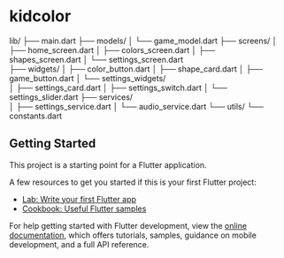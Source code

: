 # kidcolor

lib/
├── main.dart
├── models/
│   └── game_model.dart
├── screens/
│   ├── home_screen.dart
│   ├── colors_screen.dart
│   ├── shapes_screen.dart
│   └── settings_screen.dart        
├── widgets/
│   ├── color_button.dart
│   ├── shape_card.dart
│   ├── game_button.dart
│   └── settings_widgets/           
│       ├── settings_card.dart
│       ├── settings_switch.dart
│       └── settings_slider.dart
├── services/                       
│   ├── settings_service.dart
│   └── audio_service.dart
└── utils/
└── constants.dart

## Getting Started

This project is a starting point for a Flutter application.

A few resources to get you started if this is your first Flutter project:

- [Lab: Write your first Flutter app](https://docs.flutter.dev/get-started/codelab)
- [Cookbook: Useful Flutter samples](https://docs.flutter.dev/cookbook)

For help getting started with Flutter development, view the
[online documentation](https://docs.flutter.dev/), which offers tutorials,
samples, guidance on mobile development, and a full API reference.
